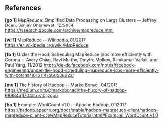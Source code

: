 ## References

**[go 1]**
MapReduce: Simplified Data Processing on Large Clusters
-- Jeffrey Dean, Sanjav Ghemawat, 12/2004
https://research.google.com/archive/mapreduce.html

**[wi 1]**
MapReduce
-- Wikipedia, 01/2017
https://en.wikipedia.org/wiki/MapReduce

**[fb 1]**
Under the Hood: Scheduling MapReduce jobs more efficiently with Corona
-- Avery Ching, Ravi Murthy, Dmytro Molkov,‎ 
Ramkumar Vadali, and Paul Yang, 11/2012
https://de-de.facebook.com/notes/facebook-engineering/under-the-hood-scheduling-mapreduce-jobs-more-efficiently-with-corona/10151142560538920/

**[me 1]**
The history of Hadoop
-- Marko Bonaci, 04/2015
https://medium.com/@markobonaci/the-history-of-hadoop-68984a11704#.us10gzcpu

**[ha 1]**
Example: WordCount v1.0
-- Apache Hadoop, 01/2017
https://hadoop.apache.org/docs/stable/hadoop-mapreduce-client/hadoop-mapreduce-client-core/MapReduceTutorial.html#Example:_WordCount_v1.0

